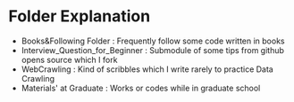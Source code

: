# Folder Explanation

- Books&Following Folder : Frequently follow some code written in books
- Interview_Question_for_Beginner : Submodule of some tips from github opens source which I fork
- WebCrawling : Kind of scribbles which I write rarely to practice Data Crawling
- Materials' at Graduate : Works or codes while in graduate school
